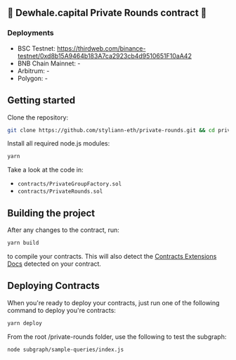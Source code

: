 ## :whale: Dewhale.capital Private Rounds contract :whale:

### Deployments

- BSC Testnet: https://thirdweb.com/binance-testnet/0xd8b15A9464b183A7ca2923cb4d9510651F10aA42
- BNB Chain Mainnet: -
- Arbitrum: -
- Polygon: -

## Getting started

Clone the repository:

```bash
git clone https://github.com/styliann-eth/private-rounds.git && cd private-rounds
```

Install all required node.js modules:

```bash
yarn
```

Take a look at the code in:

- `contracts/PrivateGroupFactory.sol`
- `contracts/PrivateRounds.sol`

## Building the project

After any changes to the contract, run:

```bash
yarn build
```

to compile your contracts. This will also detect the [Contracts Extensions Docs](https://portal.thirdweb.com/contractkit) detected on your contract.

## Deploying Contracts

When you're ready to deploy your contracts, just run one of the following command to deploy you're contracts:

```bash
yarn deploy
```

From the root /private-rounds folder, use the following to test the subgraph:

```bash
node subgraph/sample-queries/index.js
```
